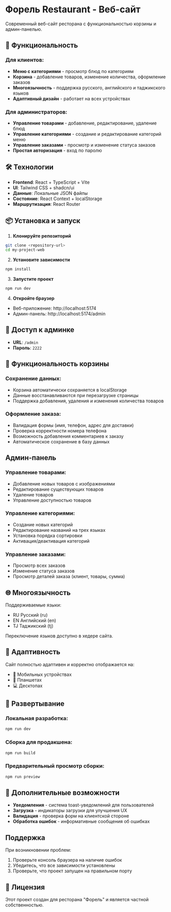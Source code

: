 # Форель Restaurant - Веб-сайт

Современный веб-сайт ресторана с функциональностью корзины и админ-панелью.

## 🚀 Функциональность

### Для клиентов:
- **Меню с категориями** - просмотр блюд по категориям
- **Корзина** - добавление товаров, изменение количества, оформление заказов
- **Многоязычность** - поддержка русского, английского и таджикского языков
- **Адаптивный дизайн** - работает на всех устройствах

### Для администраторов:
- **Управление товарами** - добавление, редактирование, удаление блюд
- **Управление категориями** - создание и редактирование категорий меню
- **Управление заказами** - просмотр и изменение статуса заказов
- **Простая авторизация** - вход по паролю

## 🛠 Технологии

- **Frontend**: React + TypeScript + Vite
- **UI**: Tailwind CSS + shadcn/ui
- **Данные**: Локальные JSON файлы
- **Состояние**: React Context + localStorage
- **Маршрутизация**: React Router

## 📦 Установка и запуск

1. **Клонируйте репозиторий**
```bash
git clone <repository-url>
cd my-project-web
```

2. **Установите зависимости**
```bash
npm install
```

3. **Запустите проект**
```bash
npm run dev
```

4. **Откройте браузер**
- Веб-приложение: http://localhost:5174
- Админ-панель: http://localhost:5174/admin

## 🔐 Доступ к админке

- **URL**: `/admin`
- **Пароль**: `2222`

## 🛒 Функциональность корзины

### Сохранение данных:
- Корзина автоматически сохраняется в localStorage
- Данные восстанавливаются при перезагрузке страницы
- Поддержка добавления, удаления и изменения количества товаров

### Оформление заказа:
- Валидация формы (имя, телефон, адрес для доставки)
- Проверка корректности номера телефона
- Возможность добавления комментариев к заказу
- Автоматическое сохранение в базу данных

## Админ-панель

### Управление товарами:
- Добавление новых товаров с изображениями
- Редактирование существующих товаров
- Удаление товаров
- Управление доступностью товаров

### Управление категориями:
- Создание новых категорий
- Редактирование названий на трех языках
- Установка порядка сортировки
- Активация/деактивация категорий

### Управление заказами:
- Просмотр всех заказов
- Изменение статуса заказов
- Просмотр деталей заказа (клиент, товары, сумма)

## 🌐 Многоязычность

Поддерживаемые языки:
- RU Русский (ru)
- EN Английский (en)
- TJ Таджикский (tj)

Переключение языков доступно в хедере сайта.

## 📱 Адаптивность

Сайт полностью адаптивен и корректно отображается на:
- 📱 Мобильных устройствах
- 📱 Планшетах
- 💻 Десктопах

## 🚀 Развертывание

### Локальная разработка:
```bash
npm run dev
```

### Сборка для продакшена:
```bash
npm run build
```

### Предварительный просмотр сборки:
```bash
npm run preview
```

## 🔧 Дополнительные возможности

- **Уведомления** - система toast-уведомлений для пользователей
- **Загрузка** - индикаторы загрузки для улучшения UX
- **Валидация** - проверка форм на клиентской стороне
- **Обработка ошибок** - информативные сообщения об ошибках

## Поддержка

При возникновении проблем:
1. Проверьте консоль браузера на наличие ошибок
2. Убедитесь, что все зависимости установлены
3. Проверьте, что проект запущен на правильном порту

## 📄 Лицензия

Этот проект создан для ресторана "Форель" и является частной собственностью.

